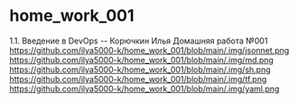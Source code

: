 # home_work_001
1.1. Введение в DevOps -- Корючкин Илья 
Домашняя работа №001
https://github.com/ilya5000-k/home_work_001/blob/main/.img/jsonnet.png
https://github.com/ilya5000-k/home_work_001/blob/main/.img/md.png
https://github.com/ilya5000-k/home_work_001/blob/main/.img/sh.png
https://github.com/ilya5000-k/home_work_001/blob/main/.img/tf.png
https://github.com/ilya5000-k/home_work_001/blob/main/.img/yaml.png